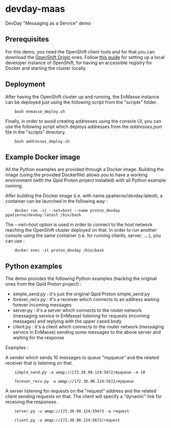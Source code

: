 # devday-maas
DevDay "Messaging as a Service" demo

## Prerequisites

For this demo, you need the OpenShift client tools and for that you can download the [OpenShift Origin](https://github.com/openshift/origin/releases) ones.
Follow [this guide](https://github.com/openshift/origin/blob/master/docs/cluster_up_down.md) for setting up a local developer instance of OpenShift, for having an accessible registry for Docker and starting the cluster locally.

## Deployment

After having the OpenShift cluster up and running, the EnMasse instance can be deployed just using the following script from the "scripts" folder.

        bash enmasse_deploy.sh

Finally, in order to avoid creating addresses using the console UI, you can use the following script which deploys addresses from the _addresses.json_ file in the "scripts" directory.

        bash addresses_deploy.sh

## Example Docker image

All the Python examples are provided through a Docker image. Building the image (using the provided Dockerfile) allows you to have a working environment (with the Qpid Proton project installed) with all Python example running.

After building the Docker image (i.e. with name ppatierno/devday:latest), a container can be launched in the following way :

        docker run -it --net=host --name proton_devday ppatierno/devday:latest /bin/bash

The _--net=host_ option is used in order to connect to the host network reaching the OpenShift cluster deployed on that.
In order to run another console using the same container (i.e. for running clients, server, ....), you can use :

        docker exec -it proton_devday /bin/bash

## Python examples

The demo provides the following Python examples (hacking the original ones from the Qpid Proton project) :

* simple_send.py : it's just the original Qpid Proton simple_send.py
* forever_recv.py : it's a receiver which connects to an address waiting forever incoming messages
* server.py : it's a server which connects to the router network (messaging service in EnMasse) listening for requests (incoming messages) and replying with the upper cased body
* client.py : it's a client which connects to the router network (messaging service in EnMasse) sending some messages to the above server and waiting for the response

Examples :

A sender which sends 10 messages to queue "myqueue" and the related receiver that is listening on that.

        simple_send.py -a amqp://172.30.90.124:5672/myqueue -m 10

        forever_recv.py -a amqp://172.30.90.124:5672/myqueue

A server listening for requests on the "request" address and the related client sending requests on that. The client will specify a "dynamic" link for receiving the responses.

        server.py -u amqp://172.30.90.124:55673 -a request

        client.py -a amqp://172.30.90.124:5672/request
